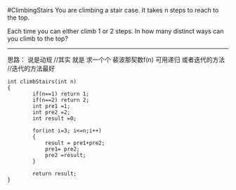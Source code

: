 #ClimbingStairs
You are climbing a stair case. It takes n steps to reach to the top.

Each time you can either climb 1 or 2 steps. In how many distinct ways can you climb to the top?


---



思路：
说是动规
//其实 就是 求一个个 裴波那契数f(n) 可用递归 或者迭代的方法
//迭代的方法最好
```
int climbStairs(int n)
{
        if(n==1) return 1;
        if(n==2) return 2;
        int pre1 =1;
        int pre2 =2;
        int result =0;
        
        for(int i=3; i<=n;i++)
        {
            result = pre1+pre2;
            pre1= pre2;
            pre2 =result;
        }
        
        return result;
}
```